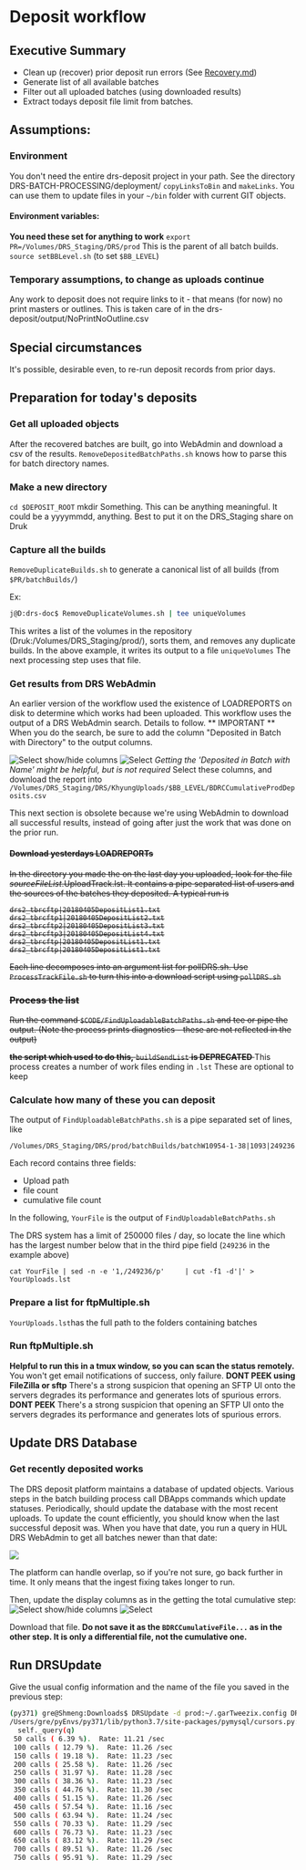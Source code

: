 # Deposit workflow

## Executive Summary
* Clean up (recover) prior deposit run errors (See [Recovery.md](Recovery.md))
* Generate list of all available batches
* Filter out all uploaded batches (using downloaded results)
* Extract todays deposit file limit from batches.
## Assumptions:
### Environment
You don't need the entire drs-deposit project in your path. See the directory DRS-BATCH-PROCESSING/deployment/ `copyLinksToBin` and `makeLinks`.
You can use them to update files in your `~/bin` folder with current GIT objects.
#### Environment variables:
**You need these set for anything to work**
`export PR=/Volumes/DRS_Staging/DRS/prod`  This is the parent of all batch builds.
`source setBBLevel.sh` (to set `$BB_LEVEL`)
### Temporary assumptions, to change as uploads continue
Any work to deposit does not require links to it - that means (for now)
no print masters or outlines. This is taken care of in the drs-deposit/output/NoPrintNoOutline.csv
## Special circumstances
It's possible, desirable even, to re-run deposit records from prior days.
## Preparation for today's deposits

### Get all uploaded objects
After the recovered batches are built, go into WebAdmin and download a csv of the results.
 `RemoveDepositedBatchPaths.sh` knows how to parse this for batch directory names.
### Make a new directory
`cd $DEPOSIT_ROOT`
mkdir Something. This can be anything meaningful. It could be a yyyymmdd, anything. Best to put it on the DRS_Staging
share on Druk
### Capture all the builds
`RemoveDuplicateBuilds.sh` to generate a canonical list of all builds (from `$PR/batchBuilds/`)

Ex:

```bash
j@D:drs-doc$ RemoveDuplicateVolumes.sh | tee uniqueVolumes
```
This writes a list of the volumes in the repository (Druk:/Volumes/DRS_Staging/prod/), sorts them, and removes
any duplicate builds. In the above example, it writes its output to a file `uniqueVolumes` The next processing
step uses that file.


### Get results from DRS WebAdmin
An earlier version of the workflow used the existence of LOADREPORTS on disk to determine which works had been uploaded. This workflow uses the output of a DRS WebAdmin search. Details to follow.
** IMPORTANT ** When you do the search, be sure to add the column "Deposited in Batch with Directory" to the output columns.

![Select show/hide columns](../images/2018/04/91142cc5-2986-41f8-baaf-5133fc3e2184.png)
![Select](../images/2018/04/edd87ba9-9c7e-4159-9c76-490038b61567.png)
_Getting the 'Deposited in Batch with Name' might be helpful, but is not required_
Select these columns, and download the report into `/Volumes/DRS_Staging/DRS/KhyungUploads/$BB_LEVEL/BDRCCumulativeProdDeposits.csv`


This next section is obsolete because we're using WebAdmin to download all successful results, instead of going after 
just the work that was done on the prior run.
<s>
#### Download yesterdays LOADREPORTs
In the directory you made the on the last day you uploaded,  look for the file _sourceFileList_.UploadTrack.lst. It contains a pipe separated list of users and the sources of the batches they deposited. A typical run is
```
drs2_tbrcftp|20180405DepositList1.txt
drs2_tbrcftp1|20180405DepositList2.txt
drs2_tbrcftp2|20180405DepositList3.txt
drs2_tbrcftp3|20180405DepositList4.txt
drs2_tbrcftp|20180405DepositList1.txt
drs2_tbrcftp|20180405DepositList1.txt
```
Each line decomposes into an argument list for pollDRS.sh. Use `ProcessTrackFile.sh` to turn this into a download script using `pollDRS.sh`
### Process the list
Run the command `$CODE/FindUploadableBatchPaths.sh` and tee or pipe the output. (Note the process prints
diagnostics - these are not reflected in the output)

**the script which used to do this,** `buildSendList` **is DEPRECATED**
</s>
This process creates a number of work files ending in `.lst` These are optional to keep
### Calculate how many of these you can deposit
The output of `FindUploadableBatchPaths.sh` is a pipe separated set of lines, like

`/Volumes/DRS_Staging/DRS/prod/batchBuilds/batchW10954-1-38|1093|249236`

Each record contains three fields:
- Upload path
- file count
- cumulative file count

In the following, `YourFile` is the output of `FindUploadableBatchPaths.sh`

The DRS system has a limit of 250000 files / day, so locate the line which has the largest number below that
in the third pipe field (`249236` in the example above) 


`cat YourFile | sed -n -e '1,/249236/p'     | cut -f1 -d'|' > YourUploads.lst`

### Prepare a list for ftpMultiple.sh
`YourUploads.lst`has the full path to the folders containing batches
### Run ftpMultiple.sh
**Helpful to run this in a tmux window, so you can scan the status remotely.**
You won't get email notifications of success, only failure.
**DONT PEEK using FileZilla or sftp** There's a strong suspicion that opening an 
SFTP UI onto the servers degrades its performance and generates lots of spurious errors.
**DONT PEEK** There's a strong suspicion that opening an SFTP UI onto the servers degrades its performance and generates lots of spurious errors.
## Update DRS Database
### Get recently deposited works
The DRS deposit platform maintains a database of updated objects. Various steps in the batch building process call DBApps commands which update statuses.
Periodically, should update the database with the most recent uploads. To update the
count efficiently, you should know when the last successful deposit was. When you have that date,
you run a query in HUL DRS WebAdmin to get all batches newer than that date:

![](.DepositWorkflow_images/c8260c1d.png)

The platform can handle overlap, so if you're not sure, go back further in time. It
only means that the ingest fixing takes longer to run. 

Then, update the display columns as in the getting the total cumulative step:
![Select show/hide columns](../images/2018/04/91142cc5-2986-41f8-baaf-5133fc3e2184.png)
![Select](../images/2018/04/edd87ba9-9c7e-4159-9c76-490038b61567.png)

Download that file. **Do not save it as the `BDRCCumulativeFile...` as in the other step.
It is only a differential file, not the cumulative one.**
## Run DRSUpdate


Give the usual config information and the name of the file you saved in the previous step:
```bash
(py371) gre@Shmeng:Downloads$ DRSUpdate -d prod:~/.garTweezix.config DRSDepositsPost2018-10-17.csv
/Users/gre/pyEnvs/py371/lib/python3.7/site-packages/pymysql/cursors.py:276: Warning: (1265, "Data truncated for column 'IngestDate' at row 1")
  self._query(q)
 50 calls ( 6.39 %).  Rate: 11.21 /sec
 100 calls ( 12.79 %).  Rate: 11.26 /sec
 150 calls ( 19.18 %).  Rate: 11.23 /sec
 200 calls ( 25.58 %).  Rate: 11.26 /sec
 250 calls ( 31.97 %).  Rate: 11.28 /sec
 300 calls ( 38.36 %).  Rate: 11.23 /sec
 350 calls ( 44.76 %).  Rate: 11.30 /sec
 400 calls ( 51.15 %).  Rate: 11.26 /sec
 450 calls ( 57.54 %).  Rate: 11.16 /sec
 500 calls ( 63.94 %).  Rate: 11.24 /sec
 550 calls ( 70.33 %).  Rate: 11.29 /sec
 600 calls ( 76.73 %).  Rate: 11.23 /sec
 650 calls ( 83.12 %).  Rate: 11.29 /sec
 700 calls ( 89.51 %).  Rate: 11.26 /sec
 750 calls ( 95.91 %).  Rate: 11.29 /sec

```



